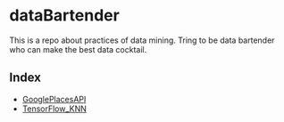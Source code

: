 # dataBartender

This is a repo about practices of data mining.
Tring to be data bartender who can make the best data cocktail.

## Index
- [GooglePlacesAPI](https://github.com/hn303/dataBartender/tree/master/GooglePlacesAPI)
- [TensorFlow_KNN](https://github.com/hn303/dataBartender/tree/master/TensorFlow_KNN)
